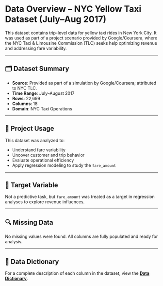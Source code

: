 # Data Overview – NYC Yellow Taxi Dataset (July–Aug 2017)

This dataset contains trip-level data for yellow taxi rides in New York City. It was used as part of a project scenario provided by Google/Coursera, where the NYC Taxi & Limousine Commission (TLC) seeks help optimizing revenue and addressing fare variability.

---

## 🗂️ Dataset Summary

- **Source**: Provided as part of a simulation by Google/Coursera; attributed to NYC TLC.
- **Time Range**: July–August 2017
- **Rows**: 22,699
- **Columns**: 18
- **Domain**: NYC Taxi Operations

---

## 🧠 Project Usage

This dataset was analyzed to:
- Understand fare variability
- Uncover customer and trip behavior
- Evaluate operational efficiency
- Apply regression modeling to study the `fare_amount`

---

## 🎯 Target Variable

Not a predictive task, but `fare_amount` was treated as a target in regression analyses to explore revenue influences.

---

## 🔍 Missing Data

No missing values were found. All columns are fully populated and ready for analysis.

---

## 📄 Data Dictionary

For a complete description of each column in the dataset, view the [**Data Dictionary**](./data_dictionary.md).

